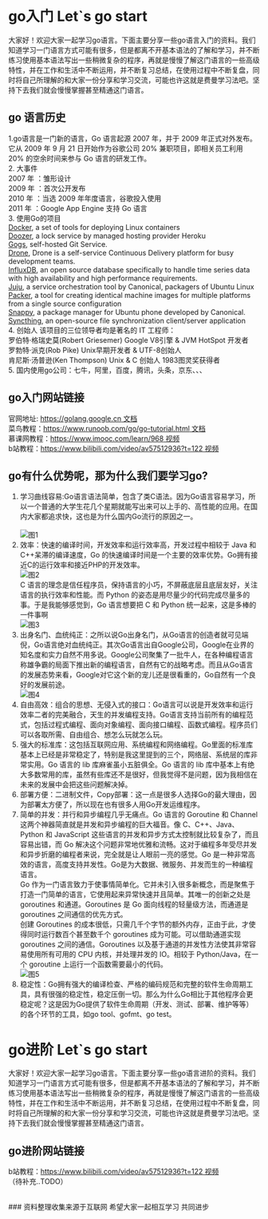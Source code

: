 # go入门 Let`s go start

大家好！欢迎大家一起学习go语言。下面主要分享一些go语言入门的资料。我们知道学习一门语言方式可能有很多，但是都离不开基本语法的了解和学习，并不断练习使用基本语法写出一些稍微复杂的程序，再就是慢慢了解这门语言的一些高级特性，并在工作和生活中不断运用，并不断复习总结，在使用过程中不断复盘，同时将自己所理解的和大家一份分享和学习交流，可能也许这就是费曼学习法吧。坚持下去我们就会慢慢掌握甚至精通这门语言。

## go 语言历史



  
 1.go语言是一门新的语言，Go 语言起源 2007 年，并于 2009 年正式对外发布。它从 2009 年 9 月 21 日开始作为谷歌公司 20% 兼职项目，即相关员工利用 20% 的空余时间来参与 Go 语言的研发工作。<br>
 2. 大事件 <br>
2007 年 ：雏形设计 <br>
2009 年 ：首次公开发布 <br>
2010 年 ：当选 2009 年年度语言，谷歌投入使用 <br>
2011 年 ：Google App Engine 支持 Go 语言<br>
 3. 使用Go的项目<br>
[Docker](https://github.com/docker), a set of tools for deploying Linux containers<br>
[Doozer](https://github.com/ha/doozerd), a lock service by managed hosting provider Heroku<br>
[Gogs](https://github.com/gogs/gogs), self-hosted Git Service.<br>
[Drone](https://github.com/drone/drone), Drone is a self-service Continuous Delivery platform for busy development teams.<br>
[InfluxDB](https://github.com/influxdata/influxdb), an open source database specifically to handle time series data with high availability and high performance requirements.<br>
[Juju](https://github.com/juju/juju), a service orchestration tool by Canonical, packagers of Ubuntu Linux<br>
[Packer](https://github.com/hashicorp/packer), a tool for creating identical machine images for multiple platforms from a single source configuration<br>
[Snappy](https://github.com/golang/snappy), a package manager for Ubuntu phone developed by Canonical.<br>
[Syncthing](https://github.com/syncthing/syncthing), an open-source file synchronization client/server application<br>
 4. 创始人 
该项目的三位领导者均是著名的 IT 工程师：<br>
罗伯特·格瑞史莫(Robert Griesemer)     Google V8引擎 & JVM HotSpot 开发者<br>
罗勃特·派克(Rob Pike)    Unix早期开发者 & UTF-8创始人<br>
肯尼斯·汤普逊(Ken Thompson)    Unix & C 创始人  1983图灵奖获得者 <br>
 5. 国内使用go公司：七牛，阿里，百度，腾讯，头条，京东、、、


## go入门网站链接

官网地址: [https://golang.google.cn  文档](https://golang.google.cn)<br>
菜鸟教程：[https://www.runoob.com/go/go-tutorial.html 文档](https://www.runoob.com/go/go-tutorial.html)<br>
慕课网教程：[https://www.imooc.com/learn/968 视频](https://www.imooc.com/learn/968)<br>
b站教程：[https://www.bilibili.com/video/av57512936?t=122 视频](https://www.bilibili.com/video/av57512936?t=122)<br>


##  go有什么优势呢，那为什么我们要学习go? 
 1.   学习曲线容易:Go语言语法简单，包含了类C语法。因为Go语言容易学习，所以一个普通的大学生花几个星期就能写出来可以上手的、高性能的应用。在国内大家都追求快，这也是为什么国内Go流行的原因之一。<br>   
 ![图1](https://github.com/licslan/go_read/raw/master/goimages/go1.jpeg)<br> 
 2. 效率：快速的编译时间，开发效率和运行效率高，开发过程中相较于 Java 和 C++呆滞的编译速度，Go 的快速编译时间是一个主要的效率优势。Go拥有接近C的运行效率和接近PHP的开发效率。<br>
 ![图2](https://github.com/licslan/go_read/raw/master/goimages/go2.jpeg)<br>
 C 语言的理念是信任程序员，保持语言的小巧，不屏蔽底层且底层友好，关注语言的执行效率和性能。而 Python 的姿态是用尽量少的代码完成尽量多的事。于是我能够感觉到，Go 语言想要把 C 和 Python 统一起来，这是多棒的一件事啊<br>
 ![图3](https://github.com/licslan/go_read/raw/master/goimages/go3.jpeg)<br>
 3. 出身名门、血统纯正：之所以说Go出身名门，从Go语言的创造者就可见端倪，Go语言绝对血统纯正。其次Go语言出自Google公司，Google在业界的知名度和实力自然不用多说。Google公司聚集了一批牛人，在各种编程语言称雄争霸的局面下推出新的编程语言，自然有它的战略考虑。而且从Go语言的发展态势来看，Google对它这个新的宠儿还是很看重的，Go自然有一个良好的发展前途。<br>
 ![图4](https://github.com/licslan/go_read/raw/master/goimages/go4.jpeg)<br>
 4. 自由高效：组合的思想、无侵入式的接口：Go语言可以说是开发效率和运行效率二者的完美融合，天生的并发编程支持。Go语言支持当前所有的编程范式，包括过程式编程、面向对象编程、面向接口编程、函数式编程。程序员们可以各取所需、自由组合、想怎么玩就怎么玩。<br>
 5. 强大的标准库：这包括互联网应用、系统编程和网络编程。Go里面的标准库基本上已经是非常稳定了，特别是我这里提到的三个，网络层、系统层的库非常实用。Go 语言的 lib 库麻雀虽小五脏俱全。Go 语言的 lib 库中基本上有绝大多数常用的库，虽然有些库还不是很好，但我觉得不是问题，因为我相信在未来的发展中会把这些问题解决掉。<br>
 6. 部署方便：二进制文件，Copy部署：这一点是很多人选择Go的最大理由，因为部署太方便了，所以现在也有很多人用Go开发运维程序。<br>
 7. 简单的并发：并行和异步编程几乎无痛点。Go 语言的 Goroutine 和 Channel 这两个神器简直就是并发和异步编程的巨大福音。像 C、C++、Java、Python 和 JavaScript 这些语言的并发和异步方式太控制就比较复杂了，而且容易出错，而 Go 解决这个问题非常地优雅和流畅。这对于编程多年受尽并发和异步折磨的编程者来说，完全就是让人眼前一亮的感觉。Go 是一种非常高效的语言，高度支持并发性。Go是为大数据、微服务、并发而生的一种编程语言。<br>
Go 作为一门语言致力于使事情简单化。它并未引入很多新概念，而是聚焦于打造一门简单的语言，它使用起来异常快速并且简单。其唯一的创新之处是 goroutines 和通道。Goroutines 是 Go 面向线程的轻量级方法，而通道是 goroutines 之间通信的优先方式。<br>
创建 Goroutines 的成本很低，只需几千个字节的额外内存，正由于此，才使得同时运行数百个甚至数千个 goroutines 成为可能。可以借助通道实现 goroutines 之间的通信。Goroutines 以及基于通道的并发性方法使其非常容易使用所有可用的 CPU 内核，并处理并发的 IO。相较于 Python/Java，在一个 goroutine 上运行一个函数需要最小的代码。<br>
![图5](https://github.com/licslan/go_read/raw/master/goimages/go5.jpeg)<br>
 8. 稳定性：Go拥有强大的编译检查、严格的编码规范和完整的软件生命周期工具，具有很强的稳定性，稳定压倒一切。那么为什么Go相比于其他程序会更稳定呢？这是因为Go提供了软件生命周期（开发、测试、部署、维护等等）的各个环节的工具，如go tool、gofmt、go test。<br>
# go进阶 Let`s go start
大家好！欢迎大家一起学习go语言。下面主要分享一些go语言进阶的资料。我们知道学习一门语言方式可能有很多，但是都离不开基本语法的了解和学习，并不断练习使用基本语法写出一些稍微复杂的程序，再就是慢慢了解这门语言的一些高级特性，并在工作和生活中不断运用，并不断复习总结，在使用过程中不断复盘，同时将自己所理解的和大家一份分享和学习交流，可能也许这就是费曼学习法吧。坚持下去我们就会慢慢掌握甚至精通这门语言。<br>

## go进阶网站链接
b站教程：[https://www.bilibili.com/video/av57512936?t=122 视频](https://www.bilibili.com/video/av57512936?t=122)
<br>
（待补充..TODO）


<br>
### 资料整理收集来源于互联网 希望大家一起相互学习 共同进步





